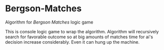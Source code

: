 Bergson-Matches
===============

Algorithm for *Bergson Matches* logic game

This is console logic game to wrap the algorithm.
Algorithm will recursively search for favorable outcome so at big amounts of matches time for ai's decision increase considerably.
Even it can hung up the machine.
